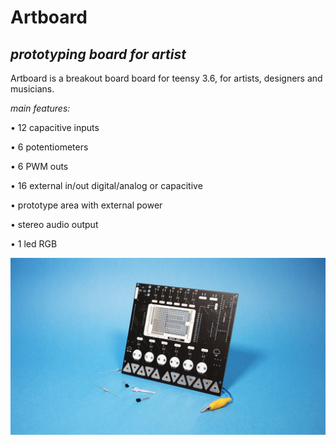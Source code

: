 
#   **Artboard**

## *prototyping board for artist*



Artboard is a breakout board board for teensy 3.6,  for artists, designers and musicians.



*main features:*


• 12 capacitive inputs

• 6 potentiometers

• 6  PWM outs

• 16 external in/out digital/analog or capacitive 

• prototype area with external power

• stereo audio output 

• 1 led RGB
 
 
 
 


![Drag Racing](https://github.com/frmurgia/Artboard_library/blob/master/art-board_01.jpg)

